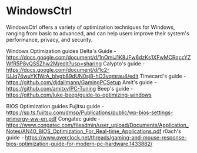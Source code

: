 # WindowsCtrl
WindowsCtrl offers a variety of optimization techniques for Windows, ranging from basic to advanced, and can help users improve their system's performance, privacy, and security.

Windows Optimization guides
Delta's Guide - https://docs.google.com/document/d/1nOmiJ1K8JFw6dzKs1XFwMCRqccYZWfR5P8yQSSZhw2M/edit?usp=sharing
Calypto's guide - https://docs.google.com/document/d/1c2-lUJq74wuYK1WrA_bIvgb89dUN0sj8-hO3vqmrau4/edit
Timecard's guide - https://github.com/djdallmann/GamingPCSetup
Amit's guide - https://github.com/amitxv/PC-Tuning
Beep's guide - https://github.com/luke-beep/guide-to-optimizing-windows

BIOS Optimization guides
Fujitsu guide - https://sp.ts.fujitsu.com/dmsp/Publications/public/wp-bios-settings-primergy-ww-en.pdf
Congatec guide - https://www.congatec.com/fileadmin/user_upload/Documents/Application_Notes/AN40_BIOS_Optimization_For_Real-time_Applications.pdf
r0ach's guide - https://www.overclock.net/threads/gaming-and-mouse-response-bios-optimization-guide-for-modern-pc-hardware.1433882/
